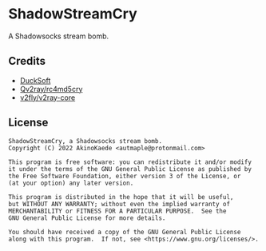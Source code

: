 # ShadowStreamCry

A Shadowsocks stream bomb.

## Credits

- [DuckSoft](https://github.com/DuckSoft)
- [Qv2ray/rc4md5cry](https://github.com/Qv2ray/rc4md5cry)
- [v2fly/v2ray-core](https://github.com/v2fly/v2ray-core)

## License

```
ShadowStreamCry, a Shadowsocks stream bomb. 
Copyright (C) 2022 AkinoKaede <autmaple@protonmail.com>

This program is free software: you can redistribute it and/or modify
it under the terms of the GNU General Public License as published by
the Free Software Foundation, either version 3 of the License, or
(at your option) any later version.

This program is distributed in the hope that it will be useful,
but WITHOUT ANY WARRANTY; without even the implied warranty of
MERCHANTABILITY or FITNESS FOR A PARTICULAR PURPOSE.  See the
GNU General Public License for more details.

You should have received a copy of the GNU General Public License
along with this program.  If not, see <https://www.gnu.org/licenses/>.
```
